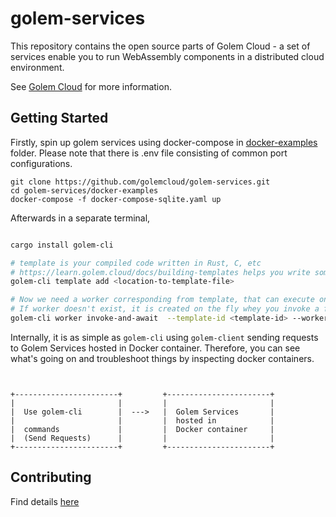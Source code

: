 # golem-services

This repository contains the open source parts of Golem Cloud - a set of services enable you to run WebAssembly components in a distributed cloud environment.

See [Golem Cloud](https://golem.cloud) for more information.

## Getting Started


Firstly, spin up golem services using docker-compose in [docker-examples](docker-examples) folder. Please note that there is .env file consisting 
of common port configurations.

```
git clone https://github.com/golemcloud/golem-services.git
cd golem-services/docker-examples
docker-compose -f docker-compose-sqlite.yaml up

```
Afterwards in a separate terminal,

```bash

cargo install golem-cli

# template is your compiled code written in Rust, C, etc
# https://learn.golem.cloud/docs/building-templates helps you write some code and create a template - as an example
golem-cli template add <location-to-template-file> 

# Now we need a worker corresponding from template, that can execute one of the functions in template
# If worker doesn't exist, it is created on the fly whey you invoke a function in template
golem-cli worker invoke-and-await  --template-id <template-id> --worker-name my-worker --function golem:it/api/add-item --parameters '[{"product-id" : "foo", "name" : "foo" , "price" : 10, "quantity" : 1}]'

```

Internally, it is as simple as `golem-cli` using `golem-client` sending requests to Golem Services hosted in Docker container.
Therefore, you can see what's going on and troubleshoot things by inspecting docker containers.

```


+-----------------------+         +-----------------------+
|                       |         |                       |
|  Use golem-cli        |  --->   |  Golem Services       |
|                       |         |  hosted in            |
|  commands             |         |  Docker container     |
|  (Send Requests)      |         |                       |
+-----------------------+         +-----------------------+

```


## Contributing
Find details [here](CONTRIBUTING.md)
